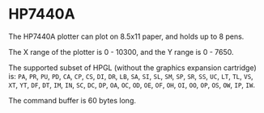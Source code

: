 # HP7440A

The HP7440A plotter can plot on 8.5x11 paper, and holds up to 8 pens.

The X range of the plotter is 0 - 10300, and the Y range is 0 - 7650.

The supported subset of HPGL (without the graphics expansion cartridge) is: `PA`, `PR`, `PU`, `PD`, `CA`, `CP`, `CS`, `DI`, `DR`, `LB`, `SA`, `SI`, `SL`, `SM`, `SP`, `SR`, `SS`, `UC`, `LT`, `TL`, `VS`, `XT`, `YT`, `DF`, `DT`, `IM`, `IN`, `SC`, `DC`, `DP`, `OA`, `OC`, `OD`, `OE`, `OF`, `OH`, `OI`, `OO`, `OP`, `OS`, `OW`, `IP`, `IW`.

The command buffer is 60 bytes long.
